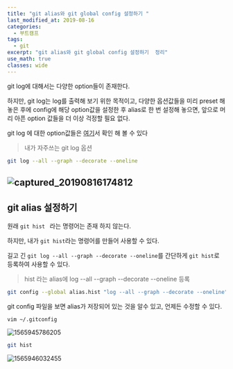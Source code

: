 ```yaml
---
title: "git alias와 git global config 설정하기 "
last_modified_at: 2019-08-16
categories:
  - 부트캠프
tags:
  - git
excerpt: "git alias와 git global config 설정하기  정리"
use_math: true
classes: wide
---
```






git log에 대해서는 다양한 option들이 존재한다.

하지만, git log는 log를 출력해 보기 위한 목적이고, 다양한 옵션값들을 미리 preset 해놓은 후에 config에 해당 option값을 설정한 후 alias로 한 번 설정해 놓으면, 앞으로 머리 아픈 option 값들을 더 이상 걱정할 필요 없다.

git log 에 대한 option값들은 [여기](<https://git-scm.com/docs/git-log>)서 확인 해 볼 수 있다



> 내가 자주쓰는 git log 옵션

```bash
git log --all --graph --decorate --oneline
```

## ![captured_20190816174812](../images/2019-08-16/captured_20190816174812.png)



## git alias 설정하기



원래 ```git hist ``` 라는 명령어는 존재 하지 않는다. 

하지만, 내가 ```git hist```라는 명령어를 만들어 사용할 수 있다.

길고 긴 ```git log --all --graph --decorate --oneline```를 간단하게 ```git hist```로 등록하여 사용할 수 있다.

> hist 라는 alias에 log --all --graph --decorate --oneline 등록

```bash
git config --global alias.hist "log --all --graph --decorate --oneline"
```



git config 파일을 보면 alias가 저장되어 있는 것을 알수 있고, 언제든 수정할 수 있다.

```bash
vim ~/.gitconfig
```

![1565945786205](../images/2019-08-16/1565945786205.png)



```bash
git hist
```

![1565946032455](../images/2019-08-16/1565946032455.png)




